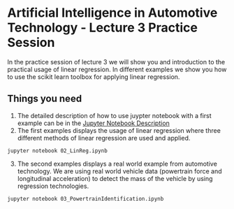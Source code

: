 # Artificial Intelligence in Automotive Technology - Lecture 3 Practice Session

In the practice session of lecture 3 we will show you and introduction to the practical usage of linear regression. In different examples we show you how to use the scikit learn toolbox for applying linear regression.


## Things you need

1. The detailed description of how to use juypter notebook with a first example can be in the [Jupyter Notebook Description](https://github.com/TUMFTM/Lecture_AI_in_Automotive_Technology/blob/master/Lecture%203/00_Practice_Session_3-Regression-Exercise.pdf)
2. The first examples displays the usage of linear regression where three different methods of linear regression are used and applied.

```
jupyter notebook 02_LinReg.ipynb
```
3. The second examples displays a real world example from automotive technology. We are using real world vehicle data (powertrain force and longitudinal acceleration) to detect the mass of the vehicle by using regression technologies.

```
jupyter notebook 03_PowertrainIdentification.ipynb
```
